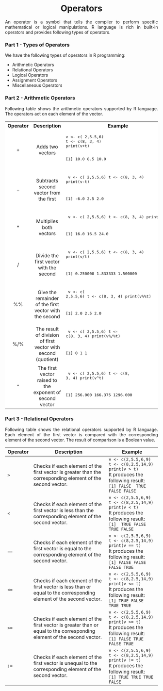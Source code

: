 <div align='justify'>

# <div align='center'>Operators</div>

An operator is a symbol that tells the compiler to perform specific mathematical or logical manipulations. R language is rich in built-in operators and provides following types of operators.

### Part 1 - Types of Operators

We have the following types of operators in R programming:

- Arithmetic Operators
- Relational Operators
- Logical Operators
- Assignment Operators
- Miscellaneous Operators

### Part 2 - Arithmetic Operators

Following table shows the arithmetic operators supported by R language. The operators act on each element of the vector.

<table align='center' style='background-color: white;'>
    <tr align='center'>
        <th>Operator</th>
        <th>Description</th>
        <th>Example</th>
    </tr>
    <tr>
        <td align='center'>+</td>
        <td align='center'>Adds two vectors</td>
        <td align='justify'>
            <pre>
v <- c( 2,5.5,6)
t <- c(8, 3, 4)
print(v+t)

[1] 10.0  8.5  10.0
            </pre>
        </td>
    </tr>
    <tr>
        <td align='center'>−</td>
        <td align='center'>Subtracts second vector from the first</td>
        <td align='justify'>
            <pre>
v <- c( 2,5.5,6)
t <- c(8, 3, 4)
print(v-t)

[1] -6.0  2.5  2.0
            </pre>
        </td>
    </tr>
    <tr>
        <td align='center'>\*</td>
        <td align='center'>Multiplies both vectors</td>
        <td align='justify'>
            <pre>
v <- c( 2,5.5,6)
t <- c(8, 3, 4)
print(v\*t)

[1] 16.0 16.5 24.0
            </pre>
        </td>
    </tr>
    <tr>
        <td align='center'>/</td>
        <td align='center'>Divide the first vector with the second</td>
        <td align='justify'>
            <pre>
v <- c( 2,5.5,6)
t <- c(8, 3, 4)
print(v/t)

[1] 0.250000 1.833333 1.500000
            </pre>
        </td>
    </tr>
    <tr>
        <td align='center'>%%</td>
        <td align='center'>Give the remainder of the first vector with the second</td>
        <td align='justify'>
            <pre>
v <- c( 2,5.5,6)
t <- c(8, 3, 4)
print(v%%t)

[1] 2.0 2.5 2.0
            </pre>
        </td>
    </tr>
    <tr>
        <td align='center'>%/%</td>
        <td align='center'>The result of division of first vector with second (quotient)</td>
        <td align='justify'>
            <pre>
v <- c( 2,5.5,6)
t <- c(8, 3, 4)
print(v%/%t)

[1] 0 1 1
            </pre>
        </td>
    </tr>
    <tr>
        <td align='center'>^</td>
        <td align='center'>The first vector raised to the exponent of second vector</td>
        <td align='justify'>
            <pre>
v <- c( 2,5.5,6)
t <- c(8, 3, 4)
print(v^t)

[1]  256.000  166.375 1296.000
            </pre>
        </td>
    </tr>
</table>

### Part 3 - Relational Operators

Following table shows the relational operators supported by R language. Each element of the first vector is compared with the corresponding element of the second vector. The result of comparison is a Boolean value.

| Operator | Description | Example |
|----------|-------------|---------|
| `>`      | Checks if each element of the first vector is greater than the corresponding element of the second vector. | ```v <- c(2,5.5,6,9) t <- c(8,2.5,14,9) print(v > t)``` <br>It produces the following result: <br>`[1] FALSE  TRUE FALSE FALSE` |
| `<`      | Checks if each element of the first vector is less than the corresponding element of the second vector. | ```v <- c(2,5.5,6,9) t <- c(8,2.5,14,9) print(v < t)``` <br>It produces the following result: <br>`[1]  TRUE FALSE  TRUE FALSE` |
| `==`     | Checks if each element of the first vector is equal to the corresponding element of the second vector. | ```v <- c(2,5.5,6,9) t <- c(8,2.5,14,9) print(v == t)``` <br>It produces the following result: <br>`[1] FALSE FALSE FALSE TRUE` |
| `<=`     | Checks if each element of the first vector is less than or equal to the corresponding element of the second vector. | ```v <- c(2,5.5,6,9) t <- c(8,2.5,14,9) print(v <= t)``` <br>It produces the following result: <br>`[1] TRUE FALSE TRUE TRUE` |
| `>=`     | Checks if each element of the first vector is greater than or equal to the corresponding element of the second vector. | ```v <- c(2,5.5,6,9) t <- c(8,2.5,14,9) print(v >= t)``` <br>It produces the following result: <br>`[1] FALSE TRUE FALSE TRUE` |
| `!=`     | Checks if each element of the first vector is unequal to the corresponding element of the second vector. | ```v <- c(2,5.5,6,9) t <- c(8,2.5,14,9) print(v != t)``` <br>It produces the following result: <br>`[1] TRUE TRUE TRUE FALSE` |


</div>